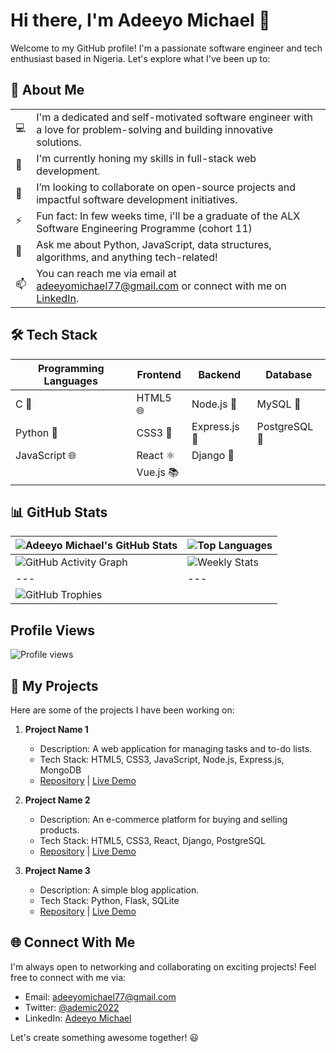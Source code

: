 # Hi there, I'm Adeeyo Michael 👋

Welcome to my GitHub profile! I'm a passionate software engineer and tech enthusiast based in Nigeria. Let's explore what I've been up to:

## 🚀 About Me

|   |   |
|---|---|
| 💻 | I'm a dedicated and self-motivated software engineer with a love for problem-solving and building innovative solutions. |
| 🌱 | I'm currently honing my skills in full-stack web development. |
| 👯 | I’m looking to collaborate on open-source projects and impactful software development initiatives. |
| ⚡ | Fun fact: In few weeks time, i'll be a graduate of the ALX Software Engineering Programme (cohort 11) |
| 💬 | Ask me about Python, JavaScript, data structures, algorithms, and anything tech-related! |
| 📫 | You can reach me via email at adeeyomichael77@gmail.com or connect with me on [LinkedIn](https://www.linkedin.com/in/adeeyomichael/). |

## 🛠️ Tech Stack

| Programming Languages | Frontend         | Backend          | Database       |
|-----------------------|------------------|------------------|----------------|
| C 🐍                  | HTML5 🌐         | Node.js 🚀       | MySQL 🐬       |
| Python 🐍             | CSS3 🎨         | Express.js 🚀    | PostgreSQL 🐘  |
| JavaScript 🌐         | React ⚛️        | Django 🐍        |                |
|                       | Vue.js 📚       |                  |                |


## 📊 GitHub Stats

| ![Adeeyo Michael's GitHub Stats](https://github-readme-stats.vercel.app/api?username=ademic2022&show_icons=true&count_private=true&hide=prs,issues&theme=radical) | ![Top Languages](https://github-readme-stats.vercel.app/api/top-langs/?username=ademic2022&layout=compact&hide=html,css&langs_count=6&theme=radical) |
|---|---|
| ![GitHub Activity Graph](https://activity-graph.herokuapp.com/graph?username=ademic2022&theme=rogue) | ![Weekly Stats](https://github-readme-stats.vercel.app/api/wakatime?username=ademic2022&layout=compact&theme=radical) |
|---|---|
| ![GitHub Trophies](https://github-profile-trophy.vercel.app/?username=ademic2022&theme=flat) |   |

## Profile Views

![Profile views](https://komarev.com/ghpvc/?username=ademic2022&color=brightgreen)
## 📂 My Projects

Here are some of the projects I have been working on:

1. **Project Name 1**
   - Description: A web application for managing tasks and to-do lists.
   - Tech Stack: HTML5, CSS3, JavaScript, Node.js, Express.js, MongoDB
   - [Repository](https://github.com/ademic2022/project-name-1) | [Live Demo](https://example.com)

2. **Project Name 2**
   - Description: An e-commerce platform for buying and selling products.
   - Tech Stack: HTML5, CSS3, React, Django, PostgreSQL
   - [Repository](https://github.com/ademic2022/project-name-2) | [Live Demo](https://example.com)

3. **Project Name 3**
   - Description: A simple blog application.
   - Tech Stack: Python, Flask, SQLite
   - [Repository](https://github.com/ademic2022/project-name-3) | [Live Demo](https://example.com)

## 🌐 Connect With Me

I'm always open to networking and collaborating on exciting projects! Feel free to connect with me via:

- Email: adeeyomichael77@gmail.com
- Twitter: [@ademic2022](https://twitter.com/ademic2022)
- LinkedIn: [Adeeyo Michael](https://www.linkedin.com/in/adeeyomichael/)

Let's create something awesome together! 😃
